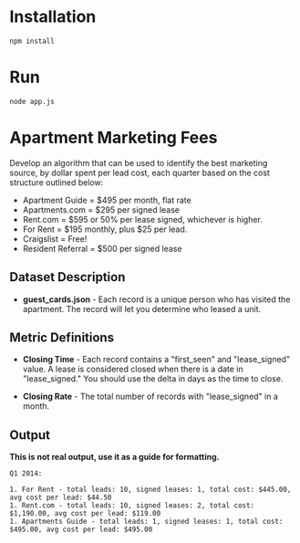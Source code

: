 # Installation
```
npm install
```

# Run
```
node app.js
```

# Apartment Marketing Fees

Develop an algorithm that can be used to identify the best marketing source, by dollar spent per lead cost, each quarter based on the cost structure outlined below:

* Apartment Guide = $495 per month, flat rate
* Apartments.com = $295 per signed lease
* Rent.com = $595 or 50% per lease signed, whichever is higher.
* For Rent = $195 monthly, plus $25 per lead.
* Craigslist = Free!
* Resident Referral = $500 per signed lease

## Dataset Description
* **guest_cards.json** - Each record is a unique person who has visited the apartment.  The record will let you determine who leased a unit.

## Metric Definitions

* **Closing Time** - Each record contains a "first_seen" and "lease_signed" value.  A lease is considered closed when there is a date in "lease_signed."  You should use the delta in days as the time to close.

* **Closing Rate** - The total number of records with "lease_signed" in a month.

## Output

**This is not real output, use it as a guide for formatting.**

```
Q1 2014:

1. For Rent - total leads: 10, signed leases: 1, total cost: $445.00, avg cost per lead: $44.50
1. Rent.com - total leads: 10, signed leases: 2, total cost: $1,190.00, avg cost per lead: $119.00
1. Apartments Guide - total leads: 1, signed leases: 1, total cost: $495.00, avg cost per lead: $495.00
```

